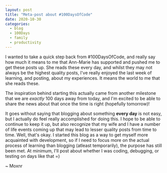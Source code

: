 ```yaml
---
layout: post
title: "Meta-post about #100DaysOfCode"
date: 2020-10-30
categories: 
  - blog
  - 100Days
  - family
  - productivity
---
```

I wanted to take a quick step back from #100DaysOfCode, and really say how much it means to me that Ann-Marie has supported and pushed me to get these posts up. She reads these every day, and whilst they may not always be the highest quality posts, I've really enjoyed the last week of learning, and posting, about my experiences. It means the world to me that she reads these.

The inspiration behind starting this actually came from another milestone that we are _exactly_ 100 days away from today, and I'm excited to be able to share the news about that once the time is right (hopefully tomorrow)!

It goes without saying that blogging about something __every day__ is not easy, but I actually do feel really accomplished for doing this. I hope to be able to continue to keep it up, but also recognize that my wife and I have a number of life events coming up that may lead to lesser quality posts from time to time. Well, that's okay. I started this blog as a way to get myself more acquainted with development, so if I need to focus more on the actual process of learning than blogging (atleast temporarily), the purpose has still been met. At minimum, I'll post about whether I was coding, debugging, or testing on days like that =)

~ Moxnr

